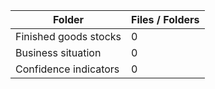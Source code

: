 | Folder                |   Files / Folders |
|-----------------------|-------------------|
| Finished goods stocks |                 0 |
| Business situation    |                 0 |
| Confidence indicators |                 0 |
